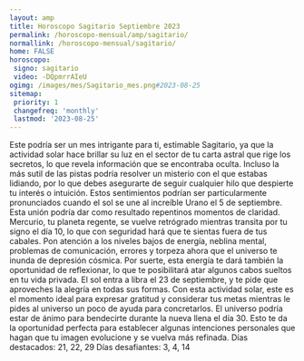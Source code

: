 ```yaml
---
layout: amp
title: Horoscopo Sagitario Septiembre 2023 
permalink: /horoscopo-mensual/amp/sagitario/
normallink: /horoscopo-mensual/sagitario/
home: FALSE
horoscopo:
 signo: sagitario
 video: -DQpmrrAIeU
ogimg: /images/mes/Sagitario_mes.png#2023-08-25
sitemap:
 priority: 1
 changefreq: 'monthly'
 lastmod: '2023-08-25'
---
```



Este podría ser un mes intrigante para ti, estimable Sagitario, ya que la actividad solar hace brillar su luz en el sector de tu carta astral que rige los secretos, lo que revela información que se encontraba oculta. Incluso la más sutil de las pistas podría resolver un misterio con el que estabas lidiando, por lo que debes asegurarte de seguir cualquier hilo que despierte tu interés o intuición. Estos sentimientos podrían ser particularmente pronunciados cuando el sol se une al increíble Urano el 5 de septiembre. Esta unión podría dar como resultado repentinos momentos de claridad.
Mercurio, tu planeta regente, se vuelve retrógrado mientras transita por tu signo el día 10, lo que con seguridad hará que te sientas fuera de tus cabales. Pon atención a los niveles bajos de energía, neblina mental, problemas de comunicación, errores y torpeza ahora que el universo te inunda de depresión cósmica. Por suerte, esta energía te dará también la oportunidad de reflexionar, lo que te posibilitará atar algunos cabos sueltos en tu vida privada.
El sol entra a libra el 23 de septiembre, y te pide que aproveches la alegría en todas sus formas. Con esta actividad solar, este es el momento ideal para expresar gratitud y considerar tus metas mientras le pides al universo un poco de ayuda para concretarlos. El universo podría estar de ánimo para bendecirte durante la nueva llena el día 30. Esto te da la oportunidad perfecta para establecer algunas intenciones personales que hagan que tu imagen evolucione y se vuelva más refinada.
Días destacados: 21, 22, 29
Días desafiantes: 3, 4, 14